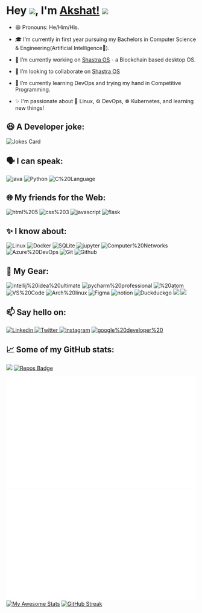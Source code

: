 # Hey <img src="https://github.com/TheDudeThatCode/TheDudeThatCode/blob/master/Assets/Hi.gif" width="35px">, I'm [Akshat!](https://www.linkedin.com/in/akshatcoder) <img src="https://github.com/akshatcoder-hash/TheDudeThatCode/blob/master/Assets/Developer.gif" width="75px">

<!--
**akshatcoder-hash/akshatcoder-hash** is a ✨ _special_ ✨ repository because its `README.md` (this file) appears on your GitHub profile. 

Here are some ideas to get you started:-->
- 😄 Pronouns: He/Him/His.

- 🎓 I’m currently in first year pursuing my Bachelors in Computer Science & Engineering(Artificial Intelligence🤖).
- 🔭 I’m currently working on <a href = "github.com/ShastraOS">Shastra OS</a> - a Blockchain based desktop OS.
-  👯 I’m looking to collaborate on <a href = "github.com/ShastraOS">Shastra OS</a>
- 🌱 I’m currently learning DevOps and trying my hand in Competitive Programming.
- ✨ I'm passionate about 🐧 Linux, ⚙️ DevOps, ☸️ Kubernetes, and learning new things!

## 😆 A Developer joke:

<!-- Markdown -->

![Jokes Card](https://readme-jokes.vercel.app/api?theme=ayu-mirage)
<!-- 👯 I’m looking to collaborate on [Linkedin](https://www.linkedin.com/in/akshatcoder/).-->
<!-- 🤔 I’m looking for help with ... -->
## 🗣️ I can speak:
![java](https://img.shields.io/badge/-java-black?logo=Java&logoColor=f95704&style=for-the-badge)
![Python](https://img.shields.io/badge/-Python-ffc700?logo=Python&logoColor=2e8517&style=for-the-badge)
![C%20Language](https://img.shields.io/badge/-C%20Language-black?logo=Codio&style=for-the-badge)

## 🌐 My friends for the Web:
![html%205](https://img.shields.io/badge/-html%205-white?logo=HTML5&logoColor=ef310d&style=for-the-badge)
![css%203](https://img.shields.io/badge/-css%203-white?logo=CSS3&logoColor=ef310d&style=for-the-badge)
![javascript](https://img.shields.io/badge/-javascript-yellow?logo=JavaScript&logoColor=black&style=for-the-badge)
![flask](https://img.shields.io/badge/Flask-000000.svg?style=for-the-badge&logo=Flask&logoColor=yellow)


## ✨ I know about:
![Linux](https://img.shields.io/badge/-Linux-darkcyan?logo=Linux&logoColor=black&style=for-the-badge)
![Docker](https://img.shields.io/badge/-Docker-blue?logo=Docker&logoColor=white&style=for-the-badge)
![SQLite](https://img.shields.io/badge/sqlite-%2307405e.svg?style=for-the-badge&logo=sqlite&logoColor=white)
![jupyter](https://img.shields.io/badge/-jupyter-f65b09?logo=Jupyter&logoColor=black&style=for-the-badge)
![Computer%20Networks](https://img.shields.io/badge/-Computer%20Networks-069bf1?logo=Fastlane&logoColor=crimson&style=for-the-badge)
![Azure%20DevOps](https://img.shields.io/badge/-Azure%20DevOps-027dc3?logo=Azure%20DevOps&logoColor=white&style=for-the-badge)
![Git](https://img.shields.io/badge/-Git-white?logo=Git&logoColor=f01313&style=for-the-badge)
![Github](https://img.shields.io/badge/-Github-black?logo=GitHub&logoColor=white&style=for-the-badge)

## 🧰 My Gear:
![intellij%20idea%20ultimate](https://img.shields.io/badge/-intellij%20idea%20ultimate-black?logo=IntelliJ%20IDEA&logoColor=dc14d0&style=for-the-badge)
![pycharm%20professional](https://img.shields.io/badge/-pycharm%20professional-ffc900?logo=PyCharm&logoColor=348a13&style=for-the-badge)
![%20atom](https://img.shields.io/badge/-%20atom-f6a376?logo=Atom&logoColor=black&style=for-the-badge)
![VS%20Code](https://img.shields.io/badge/-VS%20Code-black?logo=Visual%20Studio%20Code&logoColor=059df4&style=for-the-badge)
![Arch%20linux](https://img.shields.io/badge/-Arch%20linux-blue?style=for-the-badge&logo=Arch%20Linux&logoColor=white)
![Figma](https://img.shields.io/badge/-Figma-ff2e52?logo=Figma&logoColor=efbc06&style=for-the-badge)
![notion](https://img.shields.io/badge/-notion-black?logo=Notion&logoColor=white&style=for-the-badge)
![Duckduckgo](https://img.shields.io/badge/-Duckduckgo-orange?logo=DuckDuckGo&logoColor=black&style=for-the-badge)
![](https://img.shields.io/badge/--f65804?style=for-the-badge&logo=Ubuntu&logoColor=white)
![](https://img.shields.io/badge/--purple?logo=Firefox&style=for-the-badge)

## 📫 Say hello on: 
<a href="https://www.linkedin.com/in/akshatcoder/">
<img alt="Linkedin" src="https://img.shields.io/badge/-Linkedin-f2f478?logo=LinkedIn&logoColor=2a6f96&style=for-the-badge">
 </a>
 <a href="https://twitter.com/akshatcoderhash">
<img alt="Twitter" src="https://img.shields.io/badge/-Twitter-blue?logo=Twitter&logoColor=white&style=for-the-badge"> </a>
<a href="https://www.instagram.com/akshatsharma_3.14/">
<img alt="instagram" src="https://camo.githubusercontent.com/f0800d21a45991e342e1ff4577180882cb6c348ac5c73167ad710ed207683cb5/68747470733a2f2f696d672e736869656c64732e696f2f62616467652f496e7374616772616d2d4534343035462e7376673f7374796c653d666f722d7468652d6261646765266c6f676f3d496e7374616772616d266c6f676f436f6c6f723d7768697465"></a>
<a href = "https://g.dev/akshatcoder"><img alt="google%20developer%20" src="https://img.shields.io/badge/-google%20developer%20-f35902?logo=Google%20Search%20Console&logoColor=white&style=for-the-badge">
</a>

## 📈 Some of my GitHub stats:       

![](https://komarev.com/ghpvc/?username=akshatcoder-hash&style=flat-square) [![Repos Badge](https://badges.pufler.dev/repos/akshatcoder-hash)](https://badges.pufler.dev)


![](https://github.com/akshatcoder-hash/github-stats/blob/master/generated/overview.svg)
![](https://github.com/akshatcoder-hash/github-stats/blob/master/generated/languages.svg)
[![My Awesome Stats](https://awesome-github-stats.azurewebsites.net/user-stats/akshatcoder-hash?cardType=github&theme=ayu-mirage)](https://git.io/awesome-stats-card)
[![GitHub Streak](https://github-readme-streak-stats.herokuapp.com?user=akshatcoder-hash&theme=ayu-mirage&date_format=M%20j%5B%2C%20Y%5D)](https://git.io/streak-stats)
